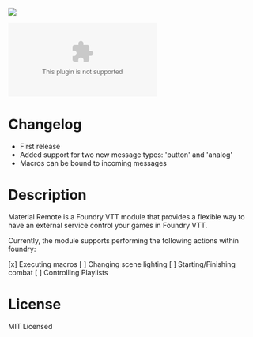 ![](https://img.shields.io/badge/Foundry-v0.7.9-informational)
<!--- Downloads @ Latest Badge -->
<!--- replace <user>/<repo> with your username/repository -->
![Latest Release Download Count](https://img.shields.io/github/downloads/freudiangoat/material-remote/latest/module.zip)

<!--- Forge Bazaar Install % Badge -->
<!--- replace <your-module-name> with the `name` in your manifest -->
<!--- ![Forge Installs](https://img.shields.io/badge/dynamic/json?label=Forge%20Installs&query=package.installs&suffix=%25&url=https%3A%2F%2Fforge-vtt.com%2Fapi%2Fbazaar%2Fpackage%2F<your-module-name>&colorB=4aa94a) -->

# Changelog
* First release
* Added support for two new message types: 'button' and 'analog'
* Macros can be bound to incoming messages

# Description

Material Remote is a Foundry VTT module that provides a flexible way to have an external service control your games in Foundry VTT.

Currently, the module supports performing the following actions within foundry:

[x] Executing macros
[ ] Changing scene lighting
[ ] Starting/Finishing combat
[ ] Controlling Playlists

# License

MIT Licensed
